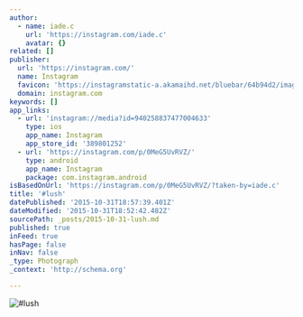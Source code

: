 ```yaml
---
author:
  - name: iade.c
    url: 'https://instagram.com/iade.c'
    avatar: {}
related: []
publisher:
  url: 'https://instagram.com/'
  name: Instagram
  favicon: 'https://instagramstatic-a.akamaihd.net/bluebar/64b94d2/images/ico/favicon.ico'
  domain: instagram.com
keywords: []
app_links:
  - url: 'instagram://media?id=940258837477004633'
    type: ios
    app_name: Instagram
    app_store_id: '389801252'
  - url: 'https://instagram.com/p/0MeG5UvRVZ/'
    type: android
    app_name: Instagram
    package: com.instagram.android
isBasedOnUrl: 'https://instagram.com/p/0MeG5UvRVZ/?taken-by=iade.c'
title: '#lush'
datePublished: '2015-10-31T18:57:39.401Z'
dateModified: '2015-10-31T18:52:42.482Z'
sourcePath: _posts/2015-10-31-lush.md
published: true
inFeed: true
hasPage: false
inNav: false
_type: Photograph
_context: 'http://schema.org'

---
```

![&num;lush](https://scontent.cdninstagram.com/hphotos-xfp1/t51.2885-15/e15/11004983_1428956364068274_532492752_n.jpg)